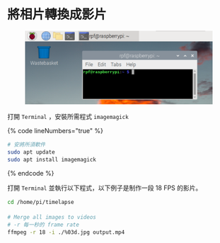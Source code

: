 # 將相片轉換成影片

<figure><img src="../.gitbook/assets/terminal.png" alt=""><figcaption></figcaption></figure>

打開 `Terminal` ，安裝所需程式 `imagemagick`

{% code lineNumbers="true" %}
```sh
# 安將所須軟件
sudo apt update
sudo apt install imagemagick
```
{% endcode %}

打開 `Terminal` 並執行以下程式，以下例子是制作一段 18 FPS 的影片。

```sh
cd /home/pi/timelapse

# Merge all images to videos
# -r 每一秒的 frame rate 
ffmpeg -r 18 -i ./%03d.jpg output.mp4
```
